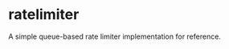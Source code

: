 ratelimiter
======================

A simple queue-based rate limiter implementation for reference.
